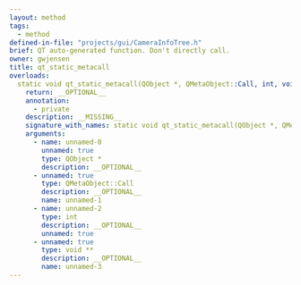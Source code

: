 ```yaml
---
layout: method
tags:
  - method
defined-in-file: "projects/gui/CameraInfoTree.h"
brief: QT auto-generated function. Don't directly call.
owner: gwjensen
title: qt_static_metacall
overloads:
  static void qt_static_metacall(QObject *, QMetaObject::Call, int, void **):
    return: __OPTIONAL__
    annotation:
      - private
    description: __MISSING__
    signature_with_names: static void qt_static_metacall(QObject *, QMetaObject::Call, int, void **)
    arguments:
      - name: unnamed-0
        unnamed: true
        type: QObject *
        description: __OPTIONAL__
      - unnamed: true
        type: QMetaObject::Call
        description: __OPTIONAL__
        name: unnamed-1
      - name: unnamed-2
        type: int
        description: __OPTIONAL__
        unnamed: true
      - unnamed: true
        type: void **
        description: __OPTIONAL__
        name: unnamed-3
---
```

